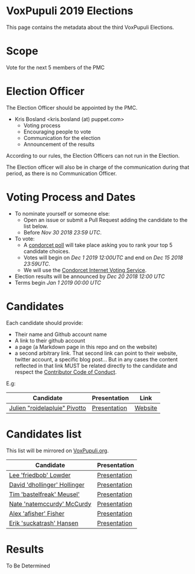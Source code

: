 # VoxPupuli 2019 Elections

This page contains the metadata about the third VoxPupuli Elections.


# Scope

Vote for the next 5 members of the PMC


# Election Officer

The Election Officer should be appointed by the PMC.

* Kris Bosland <kris.bosland (at) puppet.com>
  * Voting process
  * Encouraging people to vote
  * Communication for the election
  * Announcement of the results

According to our rules, the Election Officers can not run in the Election.

The Election officer will also be in charge of the communication during that
period, as there is no Communication Officer.


# Voting Process and Dates

* To nominate yourself or someone else:
    * Open an issue or submit a Pull Request adding the candidate to the list below.
    * Before *Nov 30 2018 23:59 UTC*.
* To vote:
    * A [condorcet poll](https://en.wikipedia.org/wiki/Condorcet_method)
  will take place asking you to rank your top 5 candidate choices.
    * Votes will begin on *Dec 1 2019 12:00UTC* and end on *Dec 15 2018 23:59UTC*.
    * We will use the [Condorcet Internet Voting Service](https://civs.cs.cornell.edu).
* Election results will be announced by *Dec 20 2018 12:00 UTC*
* Terms begin *Jan 1 2019 00:00 UTC*


# Candidates

Each candidate should provide:

- Their name and Github account name
- A link to their github account
- a page (a Markdown page in this repo and on the website)
- a second arbitrary link. That second link can point to their website, twitter
  account, a specific blog post... But in any cases the content
  reflected in that link MUST be related directly to the candidate and respect
  the [Contributor Code of Conduct](https://voxpupuli.org/coc/).

E.g:

| Candidate                           | Presentation       | Link          |
| ----------------------------------- | ------------------ | ------------- |
| [Julien "roidelapluie" Pivotto][rg] | [Presentation][rp] | [Website][rl] |

[rg]:https://github.com/roidelapluie
[rp]:2016-01/roidelapluie.md
[rl]:https://roidelapluie.be


# Candidates list

This list will be mirrored on [VoxPupuli.org](https://voxpupuli.org/elections).

| Candidate                    | Presentation       |
| ---------------------------- | ------------------ |
| [Lee 'friedbob' Lowder][lc]  | [Presentation][lp] |
| [David 'dhollinger' Hollinger][dc] | [Presentation][dp] |
| [Tim 'bastelfreak' Meusel'][tm] | [Presentation][bp] |
| [Nate 'natemccurdy' McCurdy][nc] | [Presentation][np] |
| [Alex 'afisher' Fisher][ac] | [Presentation][ap] |
| [Erik 'suckatrash' Hansen][jc] | [Presentation][jp] |

[lc]:https://github.com/llowder
[lp]:2019-01/llowder.md
[dc]:https://github.com/dhollinger
[dp]:2019-01/dhollinger.md
[tm]:https://github.com/bastelfreak
[bp]:2019-01/bastelfreak.md
[nc]:https://github.com/natemccurdy
[np]:2019-01/natemccurdy.md
[ac]:https://github.com/alexjfisher
[ap]:2019-01/afisher.md
[jc]:https://github.com/suckatrash
[jp]:2019-01/ehansen.md


# Results

To Be Determined

